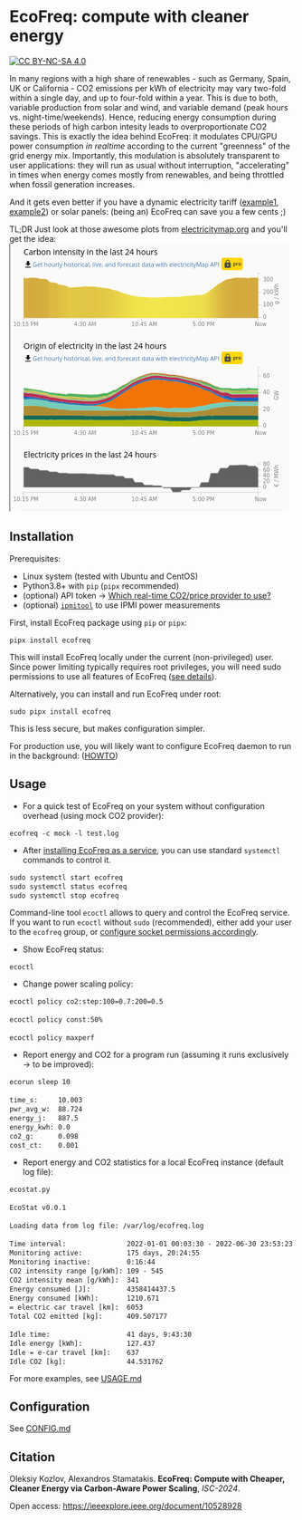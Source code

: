 # EcoFreq: compute with cleaner energy

[![CC BY-NC-SA 4.0][cc-by-nc-sa-shield]][cc-by-nc-sa]

[cc-by-nc-sa]: http://creativecommons.org/licenses/by-nc-sa/4.0/
[cc-by-nc-sa-shield]: https://img.shields.io/badge/License-CC%20BY--NC--SA%204.0-blue.svg

In many regions with a high share of renewables - such as Germany, Spain, UK or California - CO2 emissions per kWh of electricity may vary two-fold within a single day, and up to four-fold within a year. This is due to both, variable production from solar and wind, and variable demand (peak hours vs. night-time/weekends). Hence, reducing energy consumption during these periods of high carbon intesity leads to overproportionate CO2 savings. This is exactly the idea behind EcoFreq: it modulates CPU/GPU power consumption *in realtime* according to the current "greenness" of the grid energy mix. Importantly, this modulation is absolutely transparent to user applications: they will run as usual without interruption, "accelerating" in times when energy comes mostly from renewables, and being throttled when fossil generation increases. 

And it gets even better if you have a dynamic electricity tariff ([example1](https://octopus.energy/smart/agile/), [example2](https://tibber.com/en)) or solar panels: (being an) EcoFreq can save you a few cents ;)

TL;DR Just look at those awesome plots from [electricitymap.org](https://www.electricitymap.org) and you'll get the idea: 
![](https://github.com/amkozlov/eco-freq/blob/main/img/emap_all.png?raw=true)

## Installation

Prerequisites:
 - Linux system (tested with Ubuntu and CentOS)
 - Python3.8+ with `pip` (`pipx` recommended)
 - (optional) API token -> [Which real-time CO2/price provider to use?](https://github.com/amkozlov/eco-freq/blob/main/config/README.md/) 
 - (optional) [`ipmitool`](https://github.com/ipmitool/ipmitool) to use IPMI power measurements

First, install EcoFreq package using `pip` or `pipx`:

```
pipx install ecofreq
```

This will install EcoFreq locally under the current (non-privileged) user. Since power limiting typically requires root privileges, you will need sudo permissions to use all features of EcoFreq ([see details](https://github.com/amkozlov/eco-freq/blob/dev/doc/INSTALL.md#Permissions)).

Alternatively, you can install and run EcoFreq under root:
```
sudo pipx install ecofreq
```
This is less secure, but makes configuration simpler. 

For production use, you will likely want to configure EcoFreq daemon to run in the background: ([HOWTO](https://github.com/amkozlov/eco-freq/blob/dev/doc/INSTALL.md#Daemon))

## Usage

* For a quick test of EcoFreq on your system without configuration overhead (using mock CO2 provider): 

```
ecofreq -c mock -l test.log
```

* After [installing EcoFreq as a service](https://github.com/amkozlov/eco-freq/blob/dev/doc/INSTALL.md#Daemon), you can use standard `systemctl` commands to control it. 

```
sudo systemctl start ecofreq
sudo systemctl status ecofreq
sudo systemctl stop ecofreq
```

Command-line tool `ecoctl` allows to query and control the EcoFreq service. 
If you want to run `ecoctl` without `sudo` (recommended), either add your user to the `ecofreq` group,
or [configure socket permissions accordingly](https://github.com/amkozlov/eco-freq/blob/main/doc/CONFIG.md#Server). 

* Show EcoFreq status:

```
ecoctl
```

* Change power scaling policy:

```
ecoctl policy co2:step:100=0.7:200=0.5

ecoctl policy const:50%

ecoctl policy maxperf
```

* Report energy and CO2 for a program run (assuming it runs exclusively -> to be improved): 

```
ecorun sleep 10

time_s:     10.003
pwr_avg_w:  88.724
energy_j:   887.5
energy_kwh: 0.0
co2_g:      0.098
cost_ct:    0.001
```

* Report energy and CO2 statistics for a local EcoFreq instance (default log file):

```
ecostat.py

EcoStat v0.0.1

Loading data from log file: /var/log/ecofreq.log

Time interval:               2022-01-01 00:03:30 - 2022-06-30 23:53:23
Monitoring active:           175 days, 20:24:55
Monitoring inactive:         0:16:44
CO2 intensity range [g/kWh]: 109 - 545
CO2 intensity mean [g/kWh]:  341
Energy consumed [J]:         4358414437.5
Energy consumed [kWh]:       1210.671
= electric car travel [km]:  6053
Total CO2 emitted [kg]:      409.507177

Idle time:                   41 days, 9:43:30
Idle energy [kWh]:           127.437
Idle = e-car travel [km]:    637
Idle CO2 [kg]:               44.531762
```

For more examples, see [USAGE.md](https://github.com/amkozlov/eco-freq/blob/main/doc/USAGE.md/)

## Configuration

See [CONFIG.md](https://github.com/amkozlov/eco-freq/blob/main/doc/CONFIG.md/)

## Citation

Oleksiy Kozlov, Alexandros Stamatakis. **EcoFreq: Compute with Cheaper, Cleaner Energy via Carbon-Aware Power Scaling**, *ISC-2024*.

Open access: https://ieeexplore.ieee.org/document/10528928
